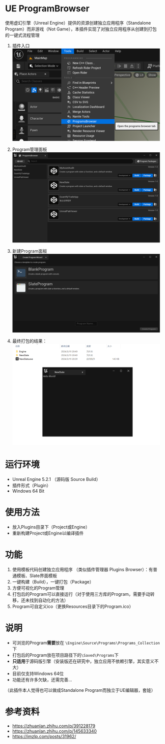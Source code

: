 # UE ProgramBrowser

使用虚幻引擎（Unreal Engine）提供的资源创建独立应用程序（Standalone Program）而非游戏（Not Game），本插件实现了对独立应用程序从创建到打包的一键式流程管理
1. 插件入口
![Program Browser](./Resources/1.png)

2. Program管理面板
![Create Program](./Resources/2.png)

3. 新建Program面板
![find it](./Resources/3.png)

4. 最终打包的结果：
![result](./Resources/4.png)

# 运行环境

- Unreal Engine 5.2.1 （源码版 Source Build）
- 插件形式（Plugin）
- Windows 64 Bit

# 使用方法
- 放入Plugins目录下（Project或Engine）
- 重新构建Project或Engine以编译插件

# 功能

1. 使用模板代码创建独立应用程序 （类似插件管理器 Plugins Browser）：有普通模板、Slate界面模板
2. 一键构建（Build），一键打包（Package）
3. 方便可视化的Program管理
4. 打包后的Program可以直接运行（对于使用三方库的Program，需要手动转移，还未找到自动化的方法）
5. Program可自定义ico（更换Resources目录下的Program.ico）

# 说明

- 可浏览的Program**需要**放在 `\Engine\Source\Programs\Programs_Collection`下
- 打包后的Program放在项目路径下的`\Saved\Programs`下
- **只适用**于源码版引擎（安装版还在研究中，独立应用不依赖引擎，其实意义不大）
- 目前仅支持Windows 64位
- 功能还有许多欠缺，还需完善...

（此插件本人觉得也可以做成Standalone Program而独立于UE编辑器，套娃）

# 参考资料

- https://zhuanlan.zhihu.com/p/391228179
- https://zhuanlan.zhihu.com/p/145633340
- https://imzlp.com/posts/31962/

